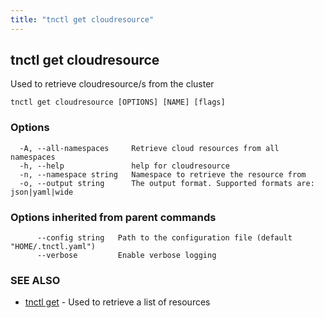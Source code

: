 ```yaml
---
title: "tnctl get cloudresource"
---
```

## tnctl get cloudresource

Used to retrieve cloudresource/s from the cluster

```
tnctl get cloudresource [OPTIONS] [NAME] [flags]
```

### Options

```
  -A, --all-namespaces     Retrieve cloud resources from all namespaces
  -h, --help               help for cloudresource
  -n, --namespace string   Namespace to retrieve the resource from
  -o, --output string      The output format. Supported formats are: json|yaml|wide
```

### Options inherited from parent commands

```
      --config string   Path to the configuration file (default "HOME/.tnctl.yaml")
      --verbose         Enable verbose logging
```

### SEE ALSO

* [tnctl get](../tnctl_get)	 - Used to retrieve a list of resources

